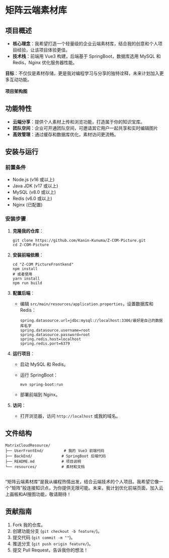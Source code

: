 # 矩阵云端素材库

## 项目概述

- **核心理念**：我希望打造一个轻量级的企业云端素材库，结合我的创意和个人项目经验，让该项目体验更佳。
- **技术栈**：前端用 Vue3 构建，后端基于 SpringBoot，数据库选用 MySQL 和 Redis，Nginx 优化服务器性能。

**目标**：不仅仅是素材存储，更是我对编程学习与分享的独特诠释，未来计划加入更多互动功能。\
\
**项目架构图**

## 功能特性

- **云端分享**：提供个人素材上传和浏览功能，打造属于你的知识宝库。
- **团队空间**：企业可开通团队空间，可邀请其它用户一起共享和实时编辑图片
- **高效管理**：通过缓存和数据库优化，素材访问更流畅。

## 安装与运行

### 前置条件

- Node.js (v16 或以上)
- Java JDK (v17 或以上)
- MySQL (v8.0 或以上)
- Redis (v6.0 或以上)
- Nginx (已配置)

### 安装步骤

1. **克隆我的仓库**：

   ```
   git clone https://github.com/Kanin-Kunuma/Z-COM-Picture.git
   cd Z-COM-Picture
   ```

2. **安装前端依赖**：

   ```
   cd "Z-COM PictureFrontkend"
   npm install
   # 或者使用 
   yarn install
   npm run build
   ```

3. **配置后端**：

   - 编辑 `src/main/resources/application.properties`，设置数据库和 Redis：

     ```
     spring.datasource.url=jdbc:mysql://localhost:3306/最好是自己的数据库名字
     spring.datasource.username=root
     spring.datasource.password=root
     spring.redis.host=localhost
     spring.redis.port=6379
     ```

4. **运行项目**：

   - 启动 MySQL 和 Redis。
   - 运行 SpringBoot：

     ```
     mvn spring-boot:run
     ```
   - 部署前端到 Nginx。

5. **访问**：

   - 打开浏览器，访问 `http://localhost` 或我的域名。

## 文件结构

```
MatrixCloudResource/
├── UserFrontEnd/         # 我的 Vue3 前端代码
├── BackEnd/             # SpringBoot 后端代码
├── README.md            # 项目说明
└── resources/           # 素材和文档
```

## 

“矩阵云端素材库”是我从编程热情出发，结合云端技术的个人项目。我希望它像一个“矩阵”般连接知识点，为你提供无限可能。未来，我计划优化前端页面，加入云上画板和AI搜图功能，敬请期待！

## 贡献指南

1. Fork 我的仓库。
2. 创建功能分支 (`git checkout -b feature/`)。
3. 提交代码 (`git commit -m ""`)。
4. 推送分支 (`git push origin feature/`)。
5. 提交 Pull Request，告诉我你的想法！

## 
